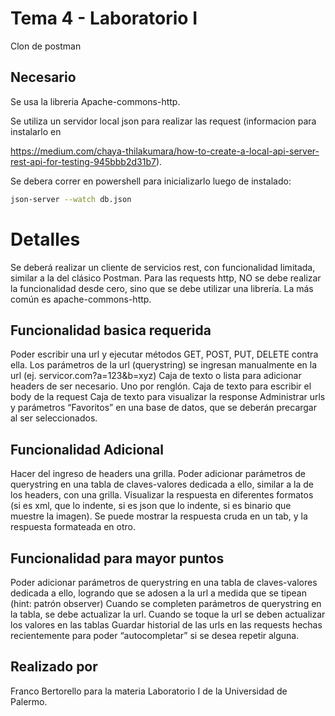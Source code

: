 # Tema 4 - Laboratorio I

Clon de postman

## Necesario

Se usa la libreria Apache-commons-http.

Se utiliza un servidor local json para realizar las request (informacion para instalarlo en

https://medium.com/chaya-thilakumara/how-to-create-a-local-api-server-rest-api-for-testing-945bbb2d31b7).

Se debera correr en powershell para inicializarlo luego de instalado: 

```bash
json-server --watch db.json
```

# Detalles

Se deberá realizar un cliente de servicios rest, con funcionalidad limitada, similar a la del clásico Postman. Para las requests http, NO se debe realizar la funcionalidad desde cero, sino que se debe utilizar una librería. La más común es apache-commons-http.

## Funcionalidad basica requerida

Poder escribir una url y ejecutar métodos GET, POST, PUT, DELETE contra ella. Los parámetros de la url (querystring) se ingresan manualmente en la url (ej. servicor.com?a=123&b=xyz)
Caja de texto o lista para adicionar headers de ser necesario. Uno por renglón. 
Caja de texto para escribir el body de la request
Caja de texto para visualizar la response 
Administrar urls y parámetros “Favoritos” en una base de datos, que se deberán precargar al ser seleccionados.

## Funcionalidad Adicional

Hacer del ingreso de headers una grilla.
Poder adicionar parámetros de querystring en una tabla de claves-valores dedicada a ello, similar a la de los headers, con una grilla.
Visualizar la respuesta en diferentes formatos (si es xml, que lo indente, si es json que lo indente, si es binario que muestre la imagen). Se puede mostrar la respuesta cruda en un tab, y la respuesta formateada en otro.

## Funcionalidad para mayor puntos

Poder adicionar parámetros de querystring en una tabla de claves-valores dedicada a ello, logrando que se adosen a la url a medida que se tipean (hint: patrón observer)
Cuando se completen parámetros de querystring en la tabla, se debe actualizar la url. Cuando se toque la url se deben actualizar los valores en las tablas
Guardar historial de las urls en las requests hechas recientemente para poder “autocompletar” si se desea repetir alguna.

## Realizado por

Franco Bertorello para la materia Laboratorio I de la Universidad de Palermo. 
